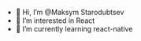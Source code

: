 - 👋 Hi, I’m @Maksym Starodubtsev
- 👀 I’m interested in React
- 🌱 I’m currently learning react-native

<!---
MaksymStarodubtsev1/MaksymStarodubtsev1 is a ✨ special ✨ repository because its `README.md` (this file) appears on your GitHub profile.
You can click the Preview link to take a look at your changes.
--->
